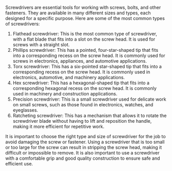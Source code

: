 Screwdrivers are essential tools for working with screws, bolts, and other fasteners. They are available in many different sizes and types, each designed for a specific purpose. Here are some of the most common types of screwdrivers:

1. Flathead screwdriver: This is the most common type of screwdriver, with a flat blade that fits into a slot on the screw head. It is used for screws with a straight slot.
2. Phillips screwdriver: This has a pointed, four-star-shaped tip that fits into a corresponding recess on the screw head. It is commonly used for screws in electronics, appliances, and automotive applications.
3. Torx screwdriver: This has a six-pointed star-shaped tip that fits into a corresponding recess on the screw head. It is commonly used in electronics, automotive, and machinery applications.
4. Hex screwdriver: This has a hexagonal-shaped tip that fits into a corresponding hexagonal recess on the screw head. It is commonly used in machinery and construction applications.
5. Precision screwdriver: This is a small screwdriver used for delicate work on small screws, such as those found in electronics, watches, and eyeglasses.
6. Ratcheting screwdriver: This has a mechanism that allows it to rotate the screwdriver blade without having to lift and reposition the handle, making it more efficient for repetitive work.

It is important to choose the right type and size of screwdriver for the job to avoid damaging the screw or fastener. Using a screwdriver that is too small or too large for the screw can result in stripping the screw head, making it difficult or impossible to remove. It is also important to use a screwdriver with a comfortable grip and good quality construction to ensure safe and efficient use.